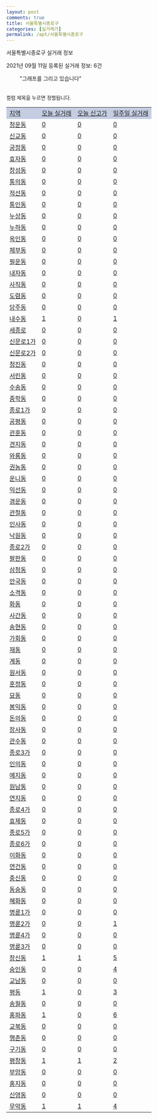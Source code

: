 ```yaml
---
layout: post
comments: true
title: 서울특별시종로구
categories: [실거래가]
permalink: /apt/서울특별시종로구
---
```


서울특별시종로구 실거래 정보

2021년 09월 11일 등록된 실거래 정보: 6건

<!--<script async src="https://pagead2.googlesyndication.com/pagead/js/adsbygoogle.js?client=ca-pub-3485438051770037"
 crossorigin="anonymous"></script>-->

<script type="text/javascript">
  google.charts.load('current', {'packages':['corechart']});
  google.charts.setOnLoadCallback(drawChart);

  function drawChart() {
    var data = google.visualization.arrayToDataTable([['거래일', '매매', '전월세', '전매'], ['21-01', 49, 142, 0], ['21-02', 40, 128, 0], ['21-03', 44, 124, 0], ['21-04', 42, 141, 0], ['21-05', 34, 119, 0], ['21-06', 28, 113, 0], ['21-07', 45, 114, 0], ['21-08', 25, 70, 0], ['21-09', 2, 10, 0]]);

    var options = {
      title: '최근 1년간 유형별 거래량 추이',
      legend: { position: 'bottom' }
    };

    setTimeout(function() {
        var chart = new google.visualization.LineChart(document.getElementById('columnchart_material'));
        chart.draw(data, (options));
        document.getElementById('loading').style.display = 'none';
        var dayLabel = (new Date()).getDay();
        if (dayLabel < 2) {
            sorttable.innerSortFunction.apply(document.getElementById('week'), []);
            sorttable.innerSortFunction.apply(document.getElementById('week'), []);        
        }
        else {
            sorttable.innerSortFunction.apply(document.getElementById('today'), []);
            sorttable.innerSortFunction.apply(document.getElementById('today'), []);
        }
    }, 200);

  }
</script>

<div id="loading" style="z-index:20; display: block; margin-left: 35px">"그래프를 그리고 있습니다"</div>
<div id="columnchart_material" style="width: 95%; margin-left: -35px; display: block"></div>
<!--<div style="width: 95%; margin-left: -35px; display: block">
      <script async src="https://pagead2.googlesyndication.com/pagead/js/adsbygoogle.js?client=ca-pub-3485438051770037"
          crossorigin="anonymous"></script>
      <ins class="adsbygoogle"
          style="display:block"
          data-ad-format="fluid"
          data-ad-layout-key="-fb+5w+4e-db+86"
          data-ad-client="ca-pub-3485438051770037"
          data-ad-slot="1827090281"></ins>
      <script>
          (adsbygoogle = window.adsbygoogle || []).push({});
      </script>
</div>-->
<br>

<font size='small' style='font-size: small;'>컬럼 제목을 누르면 정렬됩니다.</font>
<table class="sortable">
  <tr style='background-color: rgba(114, 132, 186,0.4);'>
    <td id="region"><a href="#">지역</a></td>
    <td id="today"><a href="#">오늘 실거래</a></td>
    <td id="today_new"><a href="#">오늘 신고가</a></td>
    <td id="week"><a href="#">일주일 실거래</a></td>
  </tr>

  
  <tr class="item">
    <td><a href="서울특별시종로구청운동">청운동</a></td>
    <td><a href="서울특별시종로구청운동">0</a></td>
    <td><a href="서울특별시종로구청운동">0</a></td>
    <td><a href="서울특별시종로구청운동">0</a></td>
  </tr>
    

  <tr class="item">
    <td><a href="서울특별시종로구신교동">신교동</a></td>
    <td><a href="서울특별시종로구신교동">0</a></td>
    <td><a href="서울특별시종로구신교동">0</a></td>
    <td><a href="서울특별시종로구신교동">0</a></td>
  </tr>
    

  <tr class="item">
    <td><a href="서울특별시종로구궁정동">궁정동</a></td>
    <td><a href="서울특별시종로구궁정동">0</a></td>
    <td><a href="서울특별시종로구궁정동">0</a></td>
    <td><a href="서울특별시종로구궁정동">0</a></td>
  </tr>
    

  <tr class="item">
    <td><a href="서울특별시종로구효자동">효자동</a></td>
    <td><a href="서울특별시종로구효자동">0</a></td>
    <td><a href="서울특별시종로구효자동">0</a></td>
    <td><a href="서울특별시종로구효자동">0</a></td>
  </tr>
    

  <tr class="item">
    <td><a href="서울특별시종로구창성동">창성동</a></td>
    <td><a href="서울특별시종로구창성동">0</a></td>
    <td><a href="서울특별시종로구창성동">0</a></td>
    <td><a href="서울특별시종로구창성동">0</a></td>
  </tr>
    

  <tr class="item">
    <td><a href="서울특별시종로구통의동">통의동</a></td>
    <td><a href="서울특별시종로구통의동">0</a></td>
    <td><a href="서울특별시종로구통의동">0</a></td>
    <td><a href="서울특별시종로구통의동">0</a></td>
  </tr>
    

  <tr class="item">
    <td><a href="서울특별시종로구적선동">적선동</a></td>
    <td><a href="서울특별시종로구적선동">0</a></td>
    <td><a href="서울특별시종로구적선동">0</a></td>
    <td><a href="서울특별시종로구적선동">0</a></td>
  </tr>
    

  <tr class="item">
    <td><a href="서울특별시종로구통인동">통인동</a></td>
    <td><a href="서울특별시종로구통인동">0</a></td>
    <td><a href="서울특별시종로구통인동">0</a></td>
    <td><a href="서울특별시종로구통인동">0</a></td>
  </tr>
    

  <tr class="item">
    <td><a href="서울특별시종로구누상동">누상동</a></td>
    <td><a href="서울특별시종로구누상동">0</a></td>
    <td><a href="서울특별시종로구누상동">0</a></td>
    <td><a href="서울특별시종로구누상동">0</a></td>
  </tr>
    

  <tr class="item">
    <td><a href="서울특별시종로구누하동">누하동</a></td>
    <td><a href="서울특별시종로구누하동">0</a></td>
    <td><a href="서울특별시종로구누하동">0</a></td>
    <td><a href="서울특별시종로구누하동">0</a></td>
  </tr>
    

  <tr class="item">
    <td><a href="서울특별시종로구옥인동">옥인동</a></td>
    <td><a href="서울특별시종로구옥인동">0</a></td>
    <td><a href="서울특별시종로구옥인동">0</a></td>
    <td><a href="서울특별시종로구옥인동">0</a></td>
  </tr>
    

  <tr class="item">
    <td><a href="서울특별시종로구체부동">체부동</a></td>
    <td><a href="서울특별시종로구체부동">0</a></td>
    <td><a href="서울특별시종로구체부동">0</a></td>
    <td><a href="서울특별시종로구체부동">0</a></td>
  </tr>
    

  <tr class="item">
    <td><a href="서울특별시종로구필운동">필운동</a></td>
    <td><a href="서울특별시종로구필운동">0</a></td>
    <td><a href="서울특별시종로구필운동">0</a></td>
    <td><a href="서울특별시종로구필운동">0</a></td>
  </tr>
    

  <tr class="item">
    <td><a href="서울특별시종로구내자동">내자동</a></td>
    <td><a href="서울특별시종로구내자동">0</a></td>
    <td><a href="서울특별시종로구내자동">0</a></td>
    <td><a href="서울특별시종로구내자동">0</a></td>
  </tr>
    

  <tr class="item">
    <td><a href="서울특별시종로구사직동">사직동</a></td>
    <td><a href="서울특별시종로구사직동">0</a></td>
    <td><a href="서울특별시종로구사직동">0</a></td>
    <td><a href="서울특별시종로구사직동">0</a></td>
  </tr>
    

  <tr class="item">
    <td><a href="서울특별시종로구도렴동">도렴동</a></td>
    <td><a href="서울특별시종로구도렴동">0</a></td>
    <td><a href="서울특별시종로구도렴동">0</a></td>
    <td><a href="서울특별시종로구도렴동">0</a></td>
  </tr>
    

  <tr class="item">
    <td><a href="서울특별시종로구당주동">당주동</a></td>
    <td><a href="서울특별시종로구당주동">0</a></td>
    <td><a href="서울특별시종로구당주동">0</a></td>
    <td><a href="서울특별시종로구당주동">0</a></td>
  </tr>
    

  <tr class="item">
    <td><a href="서울특별시종로구내수동">내수동</a></td>
    <td><a href="서울특별시종로구내수동">1</a></td>
    <td><a href="서울특별시종로구내수동">0</a></td>
    <td><a href="서울특별시종로구내수동">1</a></td>
  </tr>
    

  <tr class="item">
    <td><a href="서울특별시종로구세종로">세종로</a></td>
    <td><a href="서울특별시종로구세종로">0</a></td>
    <td><a href="서울특별시종로구세종로">0</a></td>
    <td><a href="서울특별시종로구세종로">0</a></td>
  </tr>
    

  <tr class="item">
    <td><a href="서울특별시종로구신문로1가">신문로1가</a></td>
    <td><a href="서울특별시종로구신문로1가">0</a></td>
    <td><a href="서울특별시종로구신문로1가">0</a></td>
    <td><a href="서울특별시종로구신문로1가">0</a></td>
  </tr>
    

  <tr class="item">
    <td><a href="서울특별시종로구신문로2가">신문로2가</a></td>
    <td><a href="서울특별시종로구신문로2가">0</a></td>
    <td><a href="서울특별시종로구신문로2가">0</a></td>
    <td><a href="서울특별시종로구신문로2가">0</a></td>
  </tr>
    

  <tr class="item">
    <td><a href="서울특별시종로구청진동">청진동</a></td>
    <td><a href="서울특별시종로구청진동">0</a></td>
    <td><a href="서울특별시종로구청진동">0</a></td>
    <td><a href="서울특별시종로구청진동">0</a></td>
  </tr>
    

  <tr class="item">
    <td><a href="서울특별시종로구서린동">서린동</a></td>
    <td><a href="서울특별시종로구서린동">0</a></td>
    <td><a href="서울특별시종로구서린동">0</a></td>
    <td><a href="서울특별시종로구서린동">0</a></td>
  </tr>
    

  <tr class="item">
    <td><a href="서울특별시종로구수송동">수송동</a></td>
    <td><a href="서울특별시종로구수송동">0</a></td>
    <td><a href="서울특별시종로구수송동">0</a></td>
    <td><a href="서울특별시종로구수송동">0</a></td>
  </tr>
    

  <tr class="item">
    <td><a href="서울특별시종로구중학동">중학동</a></td>
    <td><a href="서울특별시종로구중학동">0</a></td>
    <td><a href="서울특별시종로구중학동">0</a></td>
    <td><a href="서울특별시종로구중학동">0</a></td>
  </tr>
    

  <tr class="item">
    <td><a href="서울특별시종로구종로1가">종로1가</a></td>
    <td><a href="서울특별시종로구종로1가">0</a></td>
    <td><a href="서울특별시종로구종로1가">0</a></td>
    <td><a href="서울특별시종로구종로1가">0</a></td>
  </tr>
    

  <tr class="item">
    <td><a href="서울특별시종로구공평동">공평동</a></td>
    <td><a href="서울특별시종로구공평동">0</a></td>
    <td><a href="서울특별시종로구공평동">0</a></td>
    <td><a href="서울특별시종로구공평동">0</a></td>
  </tr>
    

  <tr class="item">
    <td><a href="서울특별시종로구관훈동">관훈동</a></td>
    <td><a href="서울특별시종로구관훈동">0</a></td>
    <td><a href="서울특별시종로구관훈동">0</a></td>
    <td><a href="서울특별시종로구관훈동">0</a></td>
  </tr>
    

  <tr class="item">
    <td><a href="서울특별시종로구견지동">견지동</a></td>
    <td><a href="서울특별시종로구견지동">0</a></td>
    <td><a href="서울특별시종로구견지동">0</a></td>
    <td><a href="서울특별시종로구견지동">0</a></td>
  </tr>
    

  <tr class="item">
    <td><a href="서울특별시종로구와룡동">와룡동</a></td>
    <td><a href="서울특별시종로구와룡동">0</a></td>
    <td><a href="서울특별시종로구와룡동">0</a></td>
    <td><a href="서울특별시종로구와룡동">0</a></td>
  </tr>
    

  <tr class="item">
    <td><a href="서울특별시종로구권농동">권농동</a></td>
    <td><a href="서울특별시종로구권농동">0</a></td>
    <td><a href="서울특별시종로구권농동">0</a></td>
    <td><a href="서울특별시종로구권농동">0</a></td>
  </tr>
    

  <tr class="item">
    <td><a href="서울특별시종로구운니동">운니동</a></td>
    <td><a href="서울특별시종로구운니동">0</a></td>
    <td><a href="서울특별시종로구운니동">0</a></td>
    <td><a href="서울특별시종로구운니동">0</a></td>
  </tr>
    

  <tr class="item">
    <td><a href="서울특별시종로구익선동">익선동</a></td>
    <td><a href="서울특별시종로구익선동">0</a></td>
    <td><a href="서울특별시종로구익선동">0</a></td>
    <td><a href="서울특별시종로구익선동">0</a></td>
  </tr>
    

  <tr class="item">
    <td><a href="서울특별시종로구경운동">경운동</a></td>
    <td><a href="서울특별시종로구경운동">0</a></td>
    <td><a href="서울특별시종로구경운동">0</a></td>
    <td><a href="서울특별시종로구경운동">0</a></td>
  </tr>
    

  <tr class="item">
    <td><a href="서울특별시종로구관철동">관철동</a></td>
    <td><a href="서울특별시종로구관철동">0</a></td>
    <td><a href="서울특별시종로구관철동">0</a></td>
    <td><a href="서울특별시종로구관철동">0</a></td>
  </tr>
    

  <tr class="item">
    <td><a href="서울특별시종로구인사동">인사동</a></td>
    <td><a href="서울특별시종로구인사동">0</a></td>
    <td><a href="서울특별시종로구인사동">0</a></td>
    <td><a href="서울특별시종로구인사동">0</a></td>
  </tr>
    

  <tr class="item">
    <td><a href="서울특별시종로구낙원동">낙원동</a></td>
    <td><a href="서울특별시종로구낙원동">0</a></td>
    <td><a href="서울특별시종로구낙원동">0</a></td>
    <td><a href="서울특별시종로구낙원동">0</a></td>
  </tr>
    

  <tr class="item">
    <td><a href="서울특별시종로구종로2가">종로2가</a></td>
    <td><a href="서울특별시종로구종로2가">0</a></td>
    <td><a href="서울특별시종로구종로2가">0</a></td>
    <td><a href="서울특별시종로구종로2가">0</a></td>
  </tr>
    

  <tr class="item">
    <td><a href="서울특별시종로구팔판동">팔판동</a></td>
    <td><a href="서울특별시종로구팔판동">0</a></td>
    <td><a href="서울특별시종로구팔판동">0</a></td>
    <td><a href="서울특별시종로구팔판동">0</a></td>
  </tr>
    

  <tr class="item">
    <td><a href="서울특별시종로구삼청동">삼청동</a></td>
    <td><a href="서울특별시종로구삼청동">0</a></td>
    <td><a href="서울특별시종로구삼청동">0</a></td>
    <td><a href="서울특별시종로구삼청동">0</a></td>
  </tr>
    

  <tr class="item">
    <td><a href="서울특별시종로구안국동">안국동</a></td>
    <td><a href="서울특별시종로구안국동">0</a></td>
    <td><a href="서울특별시종로구안국동">0</a></td>
    <td><a href="서울특별시종로구안국동">0</a></td>
  </tr>
    

  <tr class="item">
    <td><a href="서울특별시종로구소격동">소격동</a></td>
    <td><a href="서울특별시종로구소격동">0</a></td>
    <td><a href="서울특별시종로구소격동">0</a></td>
    <td><a href="서울특별시종로구소격동">0</a></td>
  </tr>
    

  <tr class="item">
    <td><a href="서울특별시종로구화동">화동</a></td>
    <td><a href="서울특별시종로구화동">0</a></td>
    <td><a href="서울특별시종로구화동">0</a></td>
    <td><a href="서울특별시종로구화동">0</a></td>
  </tr>
    

  <tr class="item">
    <td><a href="서울특별시종로구사간동">사간동</a></td>
    <td><a href="서울특별시종로구사간동">0</a></td>
    <td><a href="서울특별시종로구사간동">0</a></td>
    <td><a href="서울특별시종로구사간동">0</a></td>
  </tr>
    

  <tr class="item">
    <td><a href="서울특별시종로구송현동">송현동</a></td>
    <td><a href="서울특별시종로구송현동">0</a></td>
    <td><a href="서울특별시종로구송현동">0</a></td>
    <td><a href="서울특별시종로구송현동">0</a></td>
  </tr>
    

  <tr class="item">
    <td><a href="서울특별시종로구가회동">가회동</a></td>
    <td><a href="서울특별시종로구가회동">0</a></td>
    <td><a href="서울특별시종로구가회동">0</a></td>
    <td><a href="서울특별시종로구가회동">0</a></td>
  </tr>
    

  <tr class="item">
    <td><a href="서울특별시종로구재동">재동</a></td>
    <td><a href="서울특별시종로구재동">0</a></td>
    <td><a href="서울특별시종로구재동">0</a></td>
    <td><a href="서울특별시종로구재동">0</a></td>
  </tr>
    

  <tr class="item">
    <td><a href="서울특별시종로구계동">계동</a></td>
    <td><a href="서울특별시종로구계동">0</a></td>
    <td><a href="서울특별시종로구계동">0</a></td>
    <td><a href="서울특별시종로구계동">0</a></td>
  </tr>
    

  <tr class="item">
    <td><a href="서울특별시종로구원서동">원서동</a></td>
    <td><a href="서울특별시종로구원서동">0</a></td>
    <td><a href="서울특별시종로구원서동">0</a></td>
    <td><a href="서울특별시종로구원서동">0</a></td>
  </tr>
    

  <tr class="item">
    <td><a href="서울특별시종로구훈정동">훈정동</a></td>
    <td><a href="서울특별시종로구훈정동">0</a></td>
    <td><a href="서울특별시종로구훈정동">0</a></td>
    <td><a href="서울특별시종로구훈정동">0</a></td>
  </tr>
    

  <tr class="item">
    <td><a href="서울특별시종로구묘동">묘동</a></td>
    <td><a href="서울특별시종로구묘동">0</a></td>
    <td><a href="서울특별시종로구묘동">0</a></td>
    <td><a href="서울특별시종로구묘동">0</a></td>
  </tr>
    

  <tr class="item">
    <td><a href="서울특별시종로구봉익동">봉익동</a></td>
    <td><a href="서울특별시종로구봉익동">0</a></td>
    <td><a href="서울특별시종로구봉익동">0</a></td>
    <td><a href="서울특별시종로구봉익동">0</a></td>
  </tr>
    

  <tr class="item">
    <td><a href="서울특별시종로구돈의동">돈의동</a></td>
    <td><a href="서울특별시종로구돈의동">0</a></td>
    <td><a href="서울특별시종로구돈의동">0</a></td>
    <td><a href="서울특별시종로구돈의동">0</a></td>
  </tr>
    

  <tr class="item">
    <td><a href="서울특별시종로구장사동">장사동</a></td>
    <td><a href="서울특별시종로구장사동">0</a></td>
    <td><a href="서울특별시종로구장사동">0</a></td>
    <td><a href="서울특별시종로구장사동">0</a></td>
  </tr>
    

  <tr class="item">
    <td><a href="서울특별시종로구관수동">관수동</a></td>
    <td><a href="서울특별시종로구관수동">0</a></td>
    <td><a href="서울특별시종로구관수동">0</a></td>
    <td><a href="서울특별시종로구관수동">0</a></td>
  </tr>
    

  <tr class="item">
    <td><a href="서울특별시종로구종로3가">종로3가</a></td>
    <td><a href="서울특별시종로구종로3가">0</a></td>
    <td><a href="서울특별시종로구종로3가">0</a></td>
    <td><a href="서울특별시종로구종로3가">0</a></td>
  </tr>
    

  <tr class="item">
    <td><a href="서울특별시종로구인의동">인의동</a></td>
    <td><a href="서울특별시종로구인의동">0</a></td>
    <td><a href="서울특별시종로구인의동">0</a></td>
    <td><a href="서울특별시종로구인의동">0</a></td>
  </tr>
    

  <tr class="item">
    <td><a href="서울특별시종로구예지동">예지동</a></td>
    <td><a href="서울특별시종로구예지동">0</a></td>
    <td><a href="서울특별시종로구예지동">0</a></td>
    <td><a href="서울특별시종로구예지동">0</a></td>
  </tr>
    

  <tr class="item">
    <td><a href="서울특별시종로구원남동">원남동</a></td>
    <td><a href="서울특별시종로구원남동">0</a></td>
    <td><a href="서울특별시종로구원남동">0</a></td>
    <td><a href="서울특별시종로구원남동">0</a></td>
  </tr>
    

  <tr class="item">
    <td><a href="서울특별시종로구연지동">연지동</a></td>
    <td><a href="서울특별시종로구연지동">0</a></td>
    <td><a href="서울특별시종로구연지동">0</a></td>
    <td><a href="서울특별시종로구연지동">0</a></td>
  </tr>
    

  <tr class="item">
    <td><a href="서울특별시종로구종로4가">종로4가</a></td>
    <td><a href="서울특별시종로구종로4가">0</a></td>
    <td><a href="서울특별시종로구종로4가">0</a></td>
    <td><a href="서울특별시종로구종로4가">0</a></td>
  </tr>
    

  <tr class="item">
    <td><a href="서울특별시종로구효제동">효제동</a></td>
    <td><a href="서울특별시종로구효제동">0</a></td>
    <td><a href="서울특별시종로구효제동">0</a></td>
    <td><a href="서울특별시종로구효제동">0</a></td>
  </tr>
    

  <tr class="item">
    <td><a href="서울특별시종로구종로5가">종로5가</a></td>
    <td><a href="서울특별시종로구종로5가">0</a></td>
    <td><a href="서울특별시종로구종로5가">0</a></td>
    <td><a href="서울특별시종로구종로5가">0</a></td>
  </tr>
    

  <tr class="item">
    <td><a href="서울특별시종로구종로6가">종로6가</a></td>
    <td><a href="서울특별시종로구종로6가">0</a></td>
    <td><a href="서울특별시종로구종로6가">0</a></td>
    <td><a href="서울특별시종로구종로6가">0</a></td>
  </tr>
    

  <tr class="item">
    <td><a href="서울특별시종로구이화동">이화동</a></td>
    <td><a href="서울특별시종로구이화동">0</a></td>
    <td><a href="서울특별시종로구이화동">0</a></td>
    <td><a href="서울특별시종로구이화동">0</a></td>
  </tr>
    

  <tr class="item">
    <td><a href="서울특별시종로구연건동">연건동</a></td>
    <td><a href="서울특별시종로구연건동">0</a></td>
    <td><a href="서울특별시종로구연건동">0</a></td>
    <td><a href="서울특별시종로구연건동">0</a></td>
  </tr>
    

  <tr class="item">
    <td><a href="서울특별시종로구충신동">충신동</a></td>
    <td><a href="서울특별시종로구충신동">0</a></td>
    <td><a href="서울특별시종로구충신동">0</a></td>
    <td><a href="서울특별시종로구충신동">0</a></td>
  </tr>
    

  <tr class="item">
    <td><a href="서울특별시종로구동숭동">동숭동</a></td>
    <td><a href="서울특별시종로구동숭동">0</a></td>
    <td><a href="서울특별시종로구동숭동">0</a></td>
    <td><a href="서울특별시종로구동숭동">0</a></td>
  </tr>
    

  <tr class="item">
    <td><a href="서울특별시종로구혜화동">혜화동</a></td>
    <td><a href="서울특별시종로구혜화동">0</a></td>
    <td><a href="서울특별시종로구혜화동">0</a></td>
    <td><a href="서울특별시종로구혜화동">0</a></td>
  </tr>
    

  <tr class="item">
    <td><a href="서울특별시종로구명륜1가">명륜1가</a></td>
    <td><a href="서울특별시종로구명륜1가">0</a></td>
    <td><a href="서울특별시종로구명륜1가">0</a></td>
    <td><a href="서울특별시종로구명륜1가">0</a></td>
  </tr>
    

  <tr class="item">
    <td><a href="서울특별시종로구명륜2가">명륜2가</a></td>
    <td><a href="서울특별시종로구명륜2가">0</a></td>
    <td><a href="서울특별시종로구명륜2가">0</a></td>
    <td><a href="서울특별시종로구명륜2가">1</a></td>
  </tr>
    

  <tr class="item">
    <td><a href="서울특별시종로구명륜4가">명륜4가</a></td>
    <td><a href="서울특별시종로구명륜4가">0</a></td>
    <td><a href="서울특별시종로구명륜4가">0</a></td>
    <td><a href="서울특별시종로구명륜4가">0</a></td>
  </tr>
    

  <tr class="item">
    <td><a href="서울특별시종로구명륜3가">명륜3가</a></td>
    <td><a href="서울특별시종로구명륜3가">0</a></td>
    <td><a href="서울특별시종로구명륜3가">0</a></td>
    <td><a href="서울특별시종로구명륜3가">0</a></td>
  </tr>
    

  <tr class="item">
    <td><a href="서울특별시종로구창신동">창신동</a></td>
    <td><a href="서울특별시종로구창신동">1</a></td>
    <td><a href="서울특별시종로구창신동">1</a></td>
    <td><a href="서울특별시종로구창신동">5</a></td>
  </tr>
    

  <tr class="item">
    <td><a href="서울특별시종로구숭인동">숭인동</a></td>
    <td><a href="서울특별시종로구숭인동">0</a></td>
    <td><a href="서울특별시종로구숭인동">0</a></td>
    <td><a href="서울특별시종로구숭인동">4</a></td>
  </tr>
    

  <tr class="item">
    <td><a href="서울특별시종로구교남동">교남동</a></td>
    <td><a href="서울특별시종로구교남동">0</a></td>
    <td><a href="서울특별시종로구교남동">0</a></td>
    <td><a href="서울특별시종로구교남동">0</a></td>
  </tr>
    

  <tr class="item">
    <td><a href="서울특별시종로구평동">평동</a></td>
    <td><a href="서울특별시종로구평동">1</a></td>
    <td><a href="서울특별시종로구평동">0</a></td>
    <td><a href="서울특별시종로구평동">3</a></td>
  </tr>
    

  <tr class="item">
    <td><a href="서울특별시종로구송월동">송월동</a></td>
    <td><a href="서울특별시종로구송월동">0</a></td>
    <td><a href="서울특별시종로구송월동">0</a></td>
    <td><a href="서울특별시종로구송월동">0</a></td>
  </tr>
    

  <tr class="item">
    <td><a href="서울특별시종로구홍파동">홍파동</a></td>
    <td><a href="서울특별시종로구홍파동">1</a></td>
    <td><a href="서울특별시종로구홍파동">0</a></td>
    <td><a href="서울특별시종로구홍파동">6</a></td>
  </tr>
    

  <tr class="item">
    <td><a href="서울특별시종로구교북동">교북동</a></td>
    <td><a href="서울특별시종로구교북동">0</a></td>
    <td><a href="서울특별시종로구교북동">0</a></td>
    <td><a href="서울특별시종로구교북동">0</a></td>
  </tr>
    

  <tr class="item">
    <td><a href="서울특별시종로구행촌동">행촌동</a></td>
    <td><a href="서울특별시종로구행촌동">0</a></td>
    <td><a href="서울특별시종로구행촌동">0</a></td>
    <td><a href="서울특별시종로구행촌동">0</a></td>
  </tr>
    

  <tr class="item">
    <td><a href="서울특별시종로구구기동">구기동</a></td>
    <td><a href="서울특별시종로구구기동">0</a></td>
    <td><a href="서울특별시종로구구기동">0</a></td>
    <td><a href="서울특별시종로구구기동">0</a></td>
  </tr>
    

  <tr class="item">
    <td><a href="서울특별시종로구평창동">평창동</a></td>
    <td><a href="서울특별시종로구평창동">1</a></td>
    <td><a href="서울특별시종로구평창동">1</a></td>
    <td><a href="서울특별시종로구평창동">2</a></td>
  </tr>
    

  <tr class="item">
    <td><a href="서울특별시종로구부암동">부암동</a></td>
    <td><a href="서울특별시종로구부암동">0</a></td>
    <td><a href="서울특별시종로구부암동">0</a></td>
    <td><a href="서울특별시종로구부암동">0</a></td>
  </tr>
    

  <tr class="item">
    <td><a href="서울특별시종로구홍지동">홍지동</a></td>
    <td><a href="서울특별시종로구홍지동">0</a></td>
    <td><a href="서울특별시종로구홍지동">0</a></td>
    <td><a href="서울특별시종로구홍지동">0</a></td>
  </tr>
    

  <tr class="item">
    <td><a href="서울특별시종로구신영동">신영동</a></td>
    <td><a href="서울특별시종로구신영동">0</a></td>
    <td><a href="서울특별시종로구신영동">0</a></td>
    <td><a href="서울특별시종로구신영동">0</a></td>
  </tr>
    

  <tr class="item">
    <td><a href="서울특별시종로구무악동">무악동</a></td>
    <td><a href="서울특별시종로구무악동">1</a></td>
    <td><a href="서울특별시종로구무악동">1</a></td>
    <td><a href="서울특별시종로구무악동">4</a></td>
  </tr>
    


</table>


    